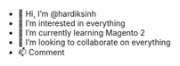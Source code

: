 - 👋 Hi, I’m @hardiksinh
- 👀 I’m interested in everything
- 🌱 I’m currently learning Magento 2
- 💞️ I’m looking to collaborate on everything
- 📫 Comment

<!---
hardiksinh/hardiksinh is a ✨ special ✨ repository because its `README.md` (this file) appears on your GitHub profile.
You can click the Preview link to take a look at your changes.
--->
